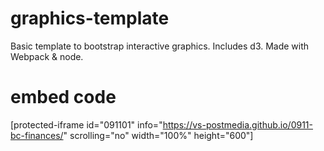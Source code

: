 # graphics-template
Basic template to bootstrap interactive graphics. Includes d3. Made with Webpack & node.

# embed code
[protected-iframe id="091101" info="https://vs-postmedia.github.io/0911-bc-finances/" scrolling="no" width="100%" height="600"]
